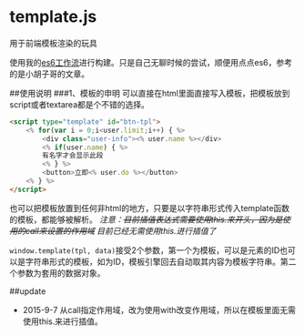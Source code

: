 # template.js
用于前端模板渲染的玩具

使用我的[es6工作流](https://github.com/hr1992/my-work-flow)进行构建。只是自己无聊时候的尝试，顺便用点点es6，参考的是小胡子哥的文章。

##使用说明
###1、模板的申明
可以直接在html里面直接写入模板，把模板放到script或者textarea都是个不错的选择。

```html
<script type="template" id="btn-tpl">
	<% for(var i = 0;i<user.limit;i++) { %>
		<div class="user-info"><% user.name %></div>
		<% if(user.name) { %>
		有名字才会显示此段
		<% } %>
		<button>立即<% user.do %></button>
	<% } %>
</script>
```

也可以把模板放置到任何非html的地方，只要是以字符串形式传入template函数的模板，都能够被解析。
*注意：~~目前插值表达式需要使用this.来开头，因为是使用的call来设置的作用域~~*
*目前已经无需使用this.进行插值了*

`window.template(tpl, data)`接受2个参数，第一个为模板，可以是元素的ID也可以是字符串形式的模板，如为ID，模板引擎回去自动取其内容为模板字符串。第二个参数为套用的数据对象。

##update
+ 2015-9-7 从call指定作用域，改为使用with改变作用域，所以在模板里面无需使用this.来进行插值。

